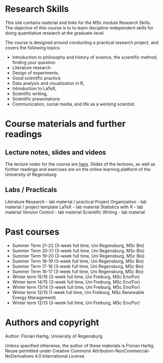 # Research Skills

This site contains material and links for the MSc module Research Skills. The objective of this course is to to learn discipline-independent skills for doing quantitative research at the graduate-level. 

The course is designed around conducting a practical research project, and covers the following topics:

* Introduction to philosophy and history of science, the scientific method, finding your question
* Literature research
* Design of experiments,
* Good scientific practice 
* Data analysis and visualization in R, 
* Introduction to LaTeX, 
* Scientific writing, 
* Scientific presentations
* Communication, social media, and life as a working scientist. 

# Course materials and further readings

## Lecture notes, slides and videos

The lecture notes for the course are [here](https://www.dropbox.com/s/jzbkt0f6w420zie/ResearchSkills.pdf?dl=0). Slides of the lectures, as well as further readings and exercises are on the online learning platform of the University of Regensburg

## Labs / Practicals

Literature Research - lab material / practical
Project Organization - lab material / project template
LaTeX - lab material
Statistics with R - lab material
Version Control - lab material
Scientific Writing - lab material

# Past courses

* Summer Term 21-22 (3-week full time, Uni Regensburg, MSc Bio)
* Summer Term 20-21 (3-week full time, Uni Regensburg, MSc Bio)
* Summer Term 19-20 (3-week full time, Uni Regensburg, MSc Bio)
* Summer Term 18-19 (3-week full time, Uni Regensburg, MSc Bio)
* Summer Term 17-18 (3-week full time, Uni Regensburg, MSc Bio)
* Summer Term 16-17 (3-week full time, Uni Regensburg, MSc Bio)
* Winter term 15/16 (3-week full time, Uni Freiburg, MSc Env/For)
* Winter term 14/15 (3-week full time, Uni Freiburg, MSc Env/For)
* Winter term 13/14 (3-week full time, Uni Freiburg, MSc Env/For)
* Winter term 12/13 (1-week full time, Uni Freiburg, MSc Renewable Energy Management)
* Winter term 12/13 (3-week full time, Uni Freiburg, MSc Env/For)

# Authors and copyright

Author: Florian Hartig, University of Regensburg

Unless specified otherwise, the author of these materials is Florian Hartig. Reuse permitted under Creative Commons Attribution-NonCommercial-NoDerivatives 4.0 International License

